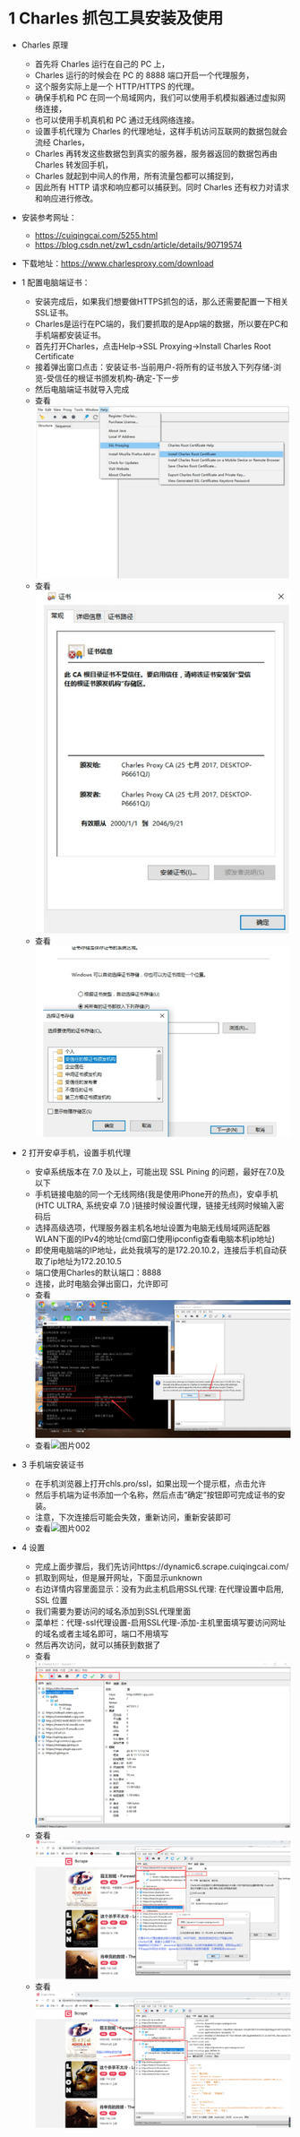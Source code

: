 
# 1 Charles 抓包工具安装及使用


- Charles 原理
    - 首先将 Charles 运行在自己的 PC 上，
    - Charles 运行的时候会在 PC 的 8888 端口开启一个代理服务，
    - 这个服务实际上是一个 HTTP/HTTPS 的代理。
    - 确保手机和 PC 在同一个局域网内，我们可以使用手机模拟器通过虚拟网络连接，
    - 也可以使用手机真机和 PC 通过无线网络连接。
    - 设置手机代理为 Charles 的代理地址，这样手机访问互联网的数据包就会流经 Charles，
    - Charles 再转发这些数据包到真实的服务器，服务器返回的数据包再由 Charles 转发回手机，
    - Charles 就起到中间人的作用，所有流量包都可以捕捉到，
    - 因此所有 HTTP 请求和响应都可以捕获到。同时 Charles 还有权力对请求和响应进行修改。


- 安装参考网址：
    - https://cuiqingcai.com/5255.html
    - https://blog.csdn.net/zw1_csdn/article/details/90719574
- 下载地址：https://www.charlesproxy.com/download

- 1 配置电脑端证书：
    - 安装完成后，如果我们想要做HTTPS抓包的话，那么还需要配置一下相关SSL证书。
    - Charles是运行在PC端的，我们要抓取的是App端的数据，所以要在PC和手机端都安装证书。
    - 首先打开Charles，点击Help→SSL Proxying→Install Charles Root Certificate
    - 接着弹出窗口点击：安装证书-当前用户-将所有的证书放入下列存储-浏览-受信任的根证书颁发机构-确定-下一步
    - 然后电脑端证书就导入完成
    - 查看![图片001](03_App反爬虫/Charles安装及使用/001_配置电脑端证书1.png)
    - 查看![图片001](03_App反爬虫/Charles安装及使用/001_配置电脑端证书2.png)
    - 查看![图片001](03_App反爬虫/Charles安装及使用/001_配置电脑端证书3.png)

- 2 打开安卓手机，设置手机代理
    - 安卓系统版本在 7.0 及以上，可能出现 SSL Pining 的问题，最好在7.0及以下
    - 手机链接电脑的同一个无线网络(我是使用iPhone开的热点)，安卓手机(HTC ULTRA, 系统安卓 7.0 )链接时候设置代理，链接无线网时候输入密码后
    - 选择高级选项，代理服务器主机名地址设置为电脑无线局域网适配器WLAN下面的IPv4的地址(cmd窗口使用ipconfig查看电脑本机ip地址)
    - 即使用电脑端的IP地址，此处我填写的是172.20.10.2，连接后手机自动获取了ip地址为172.20.10.5
    - 端口使用Charles的默认端口：8888
    - 连接，此时电脑会弹出窗口，允许即可
    - 查看![图片002](03_App反爬虫/Charles安装及使用/002_手机端设置代理安装证书0.png)
    - 查看![图片002](03_App反爬虫/Charles安装及使用/002_手机端设置代理安装证书1.png)
    

- 3 手机端安装证书
    - 在手机浏览器上打开chls.pro/ssl，如果出现一个提示框，点击允许
    - 然后手机端为证书添加一个名称，然后点击“确定”按钮即可完成证书的安装。
    - 注意，下次连接后可能会失效，重新访问，重新安装即可
    - 查看![图片002](03_App反爬虫/Charles安装及使用/002_手机端设置代理安装证书2.png)

- 4 设置
    - 完成上面步骤后，我们先访问https://dynamic6.scrape.cuiqingcai.com/
    - 抓取到网址，但是展开网址，下面显示unknown
    - 右边详情内容里面显示：没有为此主机启用SSL代理: 在代理设置中启用, SSL 位置
    - 我们需要为要访问的域名添加到SSL代理里面
    - 菜单栏：代理-ssl代理设置-启用SSL代理-添加-主机里面填写要访问网址的域名或者主域名即可，端口不用填写
    - 然后再次访问，就可以捕获到数据了
    - 查看![图片003](03_App反爬虫/Charles安装及使用/003_Charles主界面1.png) 
    - 查看![图片004](03_App反爬虫/Charles安装及使用/004_Charles中设置访问网址的SSL代理.png) 
    - 查看![图片005](03_App反爬虫/Charles安装及使用/005_Charles中设置访问网址的SSL代理_抓包结果.png) 


